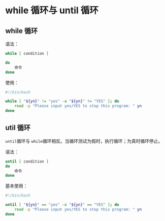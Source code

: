 # while 循环与 until 循环

## while 循环

语法：

```bash
while [ condition ]

do
	命令
done
```

使用：

```bash
#!/bin/bash

while [ "${yn}" != "yes" -a "${yn}" != "YES" ]; do
    read -p "Please input yes/YES to stop this program: " yn
done
```

## util 循环

`until`循环与 `while`循环相反。当循环测试为假时，执行循环；为真时循环停止。

语法：

```bash
until [ condition ]
do
	命令
done
```

基本使用：

```bash
#!/bin/bash

until [ "${yn}" == "yes" -o "${yn}" == "YES" ]; do
    read -p "Please input yes/YES to stop this program: " yn
done
```
